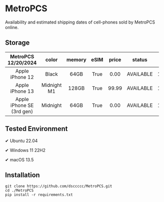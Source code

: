 # MetroPCS
Availability and estimated shipping dates of cell-phones sold by MetroPCS online.
## Storage
|MetroPCS 12/20/2024|color|memory|eSIM|price|status|shipping from|shipping to|
|:--:|:--:|:--:|:--:|:--:|:--:|:--:|:--:|
|Apple iPhone 12|Black|64GB|True|0.00|AVAILABLE|12/19/2024|12/23/2024|
|Apple iPhone 13|Midnight M1|128GB|True|99.99|AVAILABLE|12/19/2024|12/23/2024|
|Apple iPhone SE (3rd gen)|Midnight|64GB|True|0.00|AVAILABLE|12/19/2024|12/23/2024|

## Tested Environment
✔ Ubuntu 22.04

✔ Windows 11 22H2

✔ macOS 13.5
## Installation
```
git clone https://github.com/dsccccc/MetroPCS.git
cd ./MetroPCS
pip install -r requirements.txt
```
